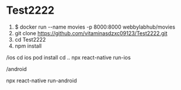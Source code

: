 # Test2222

1. $ docker run --name movies -p 8000:8000 webbylabhub/movies
2. git clone https://github.com/vitaminasdzxc09123/Test2222.git
3. cd Test2222
4. npm install

/ios
cd ios
pod install
cd ..
npx react-native run-ios

/android 

npx react-native run-android
